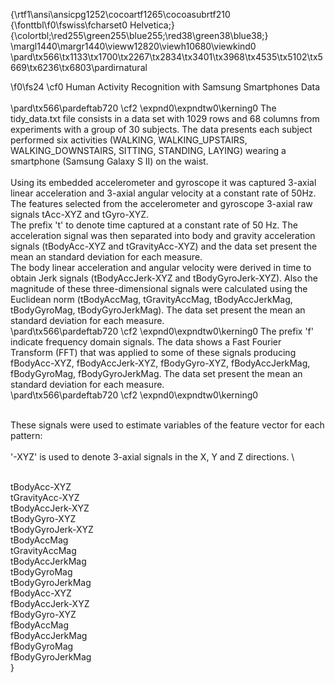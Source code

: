 {\rtf1\ansi\ansicpg1252\cocoartf1265\cocoasubrtf210
{\fonttbl\f0\fswiss\fcharset0 Helvetica;}
{\colortbl;\red255\green255\blue255;\red38\green38\blue38;}
\margl1440\margr1440\vieww12820\viewh10680\viewkind0
\pard\tx566\tx1133\tx1700\tx2267\tx2834\tx3401\tx3968\tx4535\tx5102\tx5669\tx6236\tx6803\pardirnatural

\f0\fs24 \cf0 Human Activity Recognition with Samsung Smartphones Data\
\
\pard\tx566\pardeftab720
\cf2 \expnd0\expndtw0\kerning0
The tidy_data.txt file consists in a data set with 1029 rows and 68 columns from experiments with a group of 30 subjects. The data presents each subject performed six activities (WALKING, WALKING_UPSTAIRS, WALKING_DOWNSTAIRS, SITTING, STANDING, LAYING) wearing a smartphone (Samsung Galaxy S II) on the waist. \
\
Using its embedded accelerometer and gyroscope it was captured 3-axial linear acceleration and 3-axial angular velocity at a constant rate of 50Hz. The features selected from the accelerometer and gyroscope 3-axial raw signals tAcc-XYZ and tGyro-XYZ. \
The prefix 't' to denote time captured at a constant rate of 50 Hz. The acceleration signal was then separated into body and gravity acceleration signals (tBodyAcc-XYZ and tGravityAcc-XYZ) and the data set present the mean an standard deviation for each measure.\
The body linear acceleration and angular velocity were derived in time to obtain Jerk signals (tBodyAccJerk-XYZ and tBodyGyroJerk-XYZ). Also the magnitude of these three-dimensional signals were calculated using the Euclidean norm (tBodyAccMag, tGravityAccMag, tBodyAccJerkMag, tBodyGyroMag, tBodyGyroJerkMag). The data set present the mean an standard deviation for each measure.\
\pard\tx566\pardeftab720
\cf2 \expnd0\expndtw0\kerning0
The prefix 'f' indicate frequency domain signals. The data shows a Fast Fourier Transform (FFT) that was applied to some of these signals producing fBodyAcc-XYZ, fBodyAccJerk-XYZ, fBodyGyro-XYZ, fBodyAccJerkMag, fBodyGyroMag, fBodyGyroJerkMag. The data set present the mean an standard deviation for each measure.\
\pard\tx566\pardeftab720
\cf2 \expnd0\expndtw0\kerning0
\
These signals were used to estimate variables of the feature vector for each pattern:  \
'-XYZ' is used to denote 3-axial signals in the X, Y and Z directions.\
\
tBodyAcc-XYZ\
tGravityAcc-XYZ\
tBodyAccJerk-XYZ\
tBodyGyro-XYZ\
tBodyGyroJerk-XYZ\
tBodyAccMag\
tGravityAccMag\
tBodyAccJerkMag\
tBodyGyroMag\
tBodyGyroJerkMag\
fBodyAcc-XYZ\
fBodyAccJerk-XYZ\
fBodyGyro-XYZ\
fBodyAccMag\
fBodyAccJerkMag\
fBodyGyroMag\
fBodyGyroJerkMag\
}